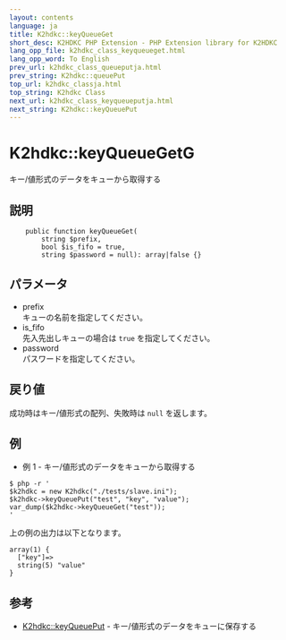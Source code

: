 ```yaml
---
layout: contents
language: ja
title: K2hdkc::keyQueueGet
short_desc: K2HDKC PHP Extension - PHP Extension library for K2HDKC
lang_opp_file: k2hdkc_class_keyqueueget.html
lang_opp_word: To English
prev_url: k2hdkc_class_queueputja.html
prev_string: K2hdkc::queuePut
top_url: k2hdkc_classja.html
top_string: K2hdkc Class
next_url: k2hdkc_class_keyqueueputja.html
next_string: K2hdkc::keyQueuePut
---
```


# K2hdkc::keyQueueGetG
キー/値形式のデータをキューから取得する

## 説明

```
    public function keyQueueGet(
        string $prefix,
        bool $is_fifo = true,
        string $password = null): array|false {}
```



## パラメータ
- prefix  
キューの名前を指定してください。
- is_fifo  
先入先出しキューの場合は `true` を指定してください。
- password  
パスワードを指定してください。

## 戻り値
成功時はキー/値形式の配列、失敗時は `null` を返します。


## 例
- 例 1 - キー/値形式のデータをキューから取得する

```
$ php -r '
$k2hdkc = new K2hdkc("./tests/slave.ini");
$k2hdkc->keyQueuePut("test", "key", "value");
var_dump($k2hdkc->keyQueueGet("test"));
'
```

上の例の出力は以下となります。

```
array(1) {
  ["key"]=>
  string(5) "value"
}
```

## 参考
- [K2hdkc::keyQueuePut](k2hdkc_class_keyqueueputja.html) - キー/値形式のデータをキューに保存する



